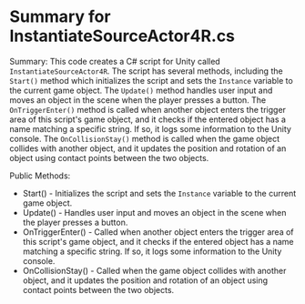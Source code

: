 # Summary for InstantiateSourceActor4R.cs


Summary:
This code creates a C# script for Unity called `InstantiateSourceActor4R`. The script has several methods, including the `Start()` method which initializes the script and sets the `Instance` variable to the current game object. The `Update()` method handles user input and moves an object in the scene when the player presses a button. The `OnTriggerEnter()` method is called when another object enters the trigger area of this script's game object, and it checks if the entered object has a name matching a specific string. If so, it logs some information to the Unity console. The `OnCollisionStay()` method is called when the game object collides with another object, and it updates the position and rotation of an object using contact points between the two objects.

Public Methods:

* Start() - Initializes the script and sets the `Instance` variable to the current game object.
* Update() - Handles user input and moves an object in the scene when the player presses a button.
* OnTriggerEnter() - Called when another object enters the trigger area of this script's game object, and it checks if the entered object has a name matching a specific string. If so, it logs some information to the Unity console.
* OnCollisionStay() - Called when the game object collides with another object, and it updates the position and rotation of an object using contact points between the two objects.